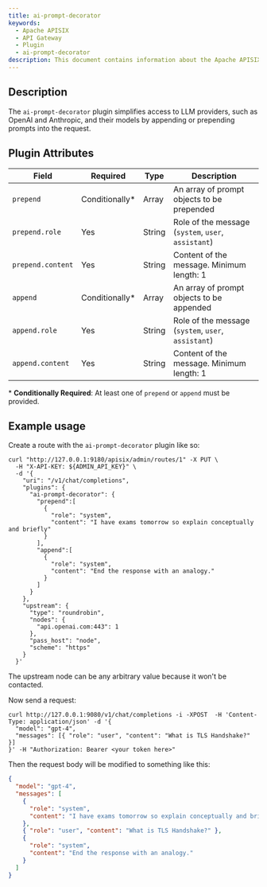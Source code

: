 ```yaml
---
title: ai-prompt-decorator
keywords:
  - Apache APISIX
  - API Gateway
  - Plugin
  - ai-prompt-decorator
description: This document contains information about the Apache APISIX ai-prompt-decorator Plugin.
---
```


<!--
#
# Licensed to the Apache Software Foundation (ASF) under one or more
# contributor license agreements.  See the NOTICE file distributed with
# this work for additional information regarding copyright ownership.
# The ASF licenses this file to You under the Apache License, Version 2.0
# (the "License"); you may not use this file except in compliance with
# the License.  You may obtain a copy of the License at
#
#     http://www.apache.org/licenses/LICENSE-2.0
#
# Unless required by applicable law or agreed to in writing, software
# distributed under the License is distributed on an "AS IS" BASIS,
# WITHOUT WARRANTIES OR CONDITIONS OF ANY KIND, either express or implied.
# See the License for the specific language governing permissions and
# limitations under the License.
#
-->

## Description

The `ai-prompt-decorator` plugin simplifies access to LLM providers, such as OpenAI and Anthropic, and their models by appending or prepending prompts into the request.

## Plugin Attributes

| **Field**         | **Required**    | **Type** | **Description**                                     |
| ----------------- | --------------- | -------- | --------------------------------------------------- |
| `prepend`         | Conditionally\* | Array    | An array of prompt objects to be prepended          |
| `prepend.role`    | Yes             | String   | Role of the message (`system`, `user`, `assistant`) |
| `prepend.content` | Yes             | String   | Content of the message. Minimum length: 1           |
| `append`          | Conditionally\* | Array    | An array of prompt objects to be appended           |
| `append.role`     | Yes             | String   | Role of the message (`system`, `user`, `assistant`) |
| `append.content`  | Yes             | String   | Content of the message. Minimum length: 1           |

\* **Conditionally Required**: At least one of `prepend` or `append` must be provided.

## Example usage

Create a route with the `ai-prompt-decorator` plugin like so:

```shell
curl "http://127.0.0.1:9180/apisix/admin/routes/1" -X PUT \
  -H "X-API-KEY: ${ADMIN_API_KEY}" \
  -d '{
    "uri": "/v1/chat/completions",
    "plugins": {
      "ai-prompt-decorator": {
        "prepend":[
          {
            "role": "system",
            "content": "I have exams tomorrow so explain conceptually and briefly"
          }
        ],
        "append":[
          {
            "role": "system",
            "content": "End the response with an analogy."
          }
        ]
      }
    },
    "upstream": {
      "type": "roundrobin",
      "nodes": {
        "api.openai.com:443": 1
      },
      "pass_host": "node",
      "scheme": "https"
    }
  }'
```

The upstream node can be any arbitrary value because it won't be contacted.

Now send a request:

```shell
curl http://127.0.0.1:9080/v1/chat/completions -i -XPOST  -H 'Content-Type: application/json' -d '{
  "model": "gpt-4",
  "messages": [{ "role": "user", "content": "What is TLS Handshake?" }]
}' -H "Authorization: Bearer <your token here>"
```

Then the request body will be modified to something like this:

```json
{
  "model": "gpt-4",
  "messages": [
    {
      "role": "system",
      "content": "I have exams tomorrow so explain conceptually and briefly"
    },
    { "role": "user", "content": "What is TLS Handshake?" },
    {
      "role": "system",
      "content": "End the response with an analogy."
    }
  ]
}
```
